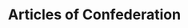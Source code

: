 ---
pid: WS171
title: Articles of Confederation
location_transcription: 
zipcode: 
outside_phl: 
neighborhood: 
age: 
age_range: 
instagram: 
image_file_name: WS_171.jpg
proposal_transcription: |-
  Articles of Confederation
  //Less is more// (re: Government)
  individual responsibility
topic: History,Politics
topic_summary: 0, 0
type: Other No Form
keywords_other: confederation, confederacy, government, responsibility
credit: 
image_labels: 
twitter: 
facebook: 
permalink: "/monuments/ws171/"
layout: item-page
---